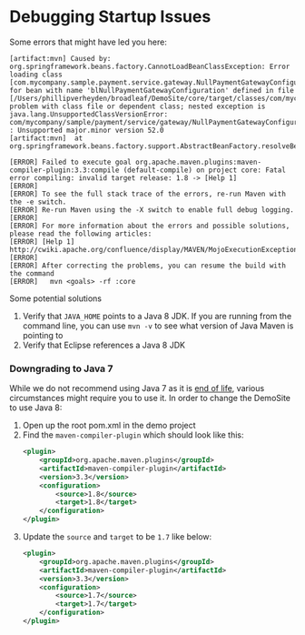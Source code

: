 # Debugging Startup Issues

Some errors that might have led you here:

```console
[artifact:mvn] Caused by: org.springframework.beans.factory.CannotLoadBeanClassException: Error loading class [com.mycompany.sample.payment.service.gateway.NullPaymentGatewayConfigurationImpl] for bean with name 'blNullPaymentGatewayConfiguration' defined in file [/Users/phillipverheyden/broadleaf/DemoSite/core/target/classes/com/mycompany/sample/payment/service/gateway/NullPaymentGatewayConfigurationImpl.class]: problem with class file or dependent class; nested exception is java.lang.UnsupportedClassVersionError: com/mycompany/sample/payment/service/gateway/NullPaymentGatewayConfigurationImpl : Unsupported major.minor version 52.0
[artifact:mvn]  at org.springframework.beans.factory.support.AbstractBeanFactory.resolveBeanClass(AbstractBeanFactory.java:1331)
```

```console
[ERROR] Failed to execute goal org.apache.maven.plugins:maven-compiler-plugin:3.3:compile (default-compile) on project core: Fatal error compiling: invalid target release: 1.8 -> [Help 1]
[ERROR]
[ERROR] To see the full stack trace of the errors, re-run Maven with the -e switch.
[ERROR] Re-run Maven using the -X switch to enable full debug logging.
[ERROR]
[ERROR] For more information about the errors and possible solutions, please read the following articles:
[ERROR] [Help 1] http://cwiki.apache.org/confluence/display/MAVEN/MojoExecutionException
[ERROR]
[ERROR] After correcting the problems, you can resume the build with the command
[ERROR]   mvn <goals> -rf :core
```

Some potential solutions

1. Verify that `JAVA_HOME` points to a Java 8 JDK. If you are running from the command line, you can use `mvn -v` to see what version of Java Maven is pointing to
2. Verify that Eclipse references a Java 8 JDK


### Downgrading to Java 7

While we do not recommend using Java 7 as it is [end of life](https://java.com/en/download/faq/java_7.xml), various circumstances might require you to use it. In order to change the DemoSite to use Java 8:

1. Open up the root pom.xml in the demo project
2. Find the `maven-compiler-plugin` which should look like this:
    ```xml
    <plugin>
        <groupId>org.apache.maven.plugins</groupId>
        <artifactId>maven-compiler-plugin</artifactId>
        <version>3.3</version>
        <configuration>
            <source>1.8</source>
            <target>1.8</target>
        </configuration>
    </plugin>
    ```
3. Update the `source` and `target` to be `1.7` like below:
    ```xml
    <plugin>
        <groupId>org.apache.maven.plugins</groupId>
        <artifactId>maven-compiler-plugin</artifactId>
        <version>3.3</version>
        <configuration>
            <source>1.7</source>
            <target>1.7</target>
        </configuration>
    </plugin>
    ```

